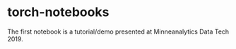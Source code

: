# torch-notebooks

The first notebook is a tutorial/demo presented at Minneanalytics Data Tech 2019.
